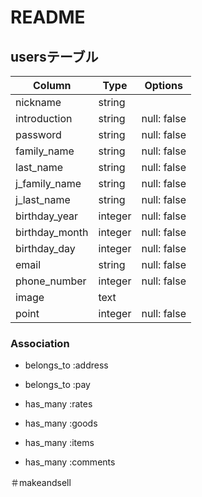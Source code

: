 # README

## usersテーブル

|Column|Type|Options|
|------|----|-------|
|nickname|string|
|introduction|string|null: false|
|password|string|null: false|
|family_name|string|null: false|
|last_name|string|null: false|
|j_family_name|string|null: false|
|j_last_name|string|null: false|
|birthday_year|integer|null: false|
|birthday_month|integer|null: false|
|birthday_day|integer|null: false|
|email|string|null: false|
|phone_number|integer|null: false|
|image|text|
|point|integer|null: false|

### Association
- belongs_to :address
- belongs_to :pay

- has_many :rates
- has_many :goods
- has_many :items
- has_many :comments

＃makeandsell
